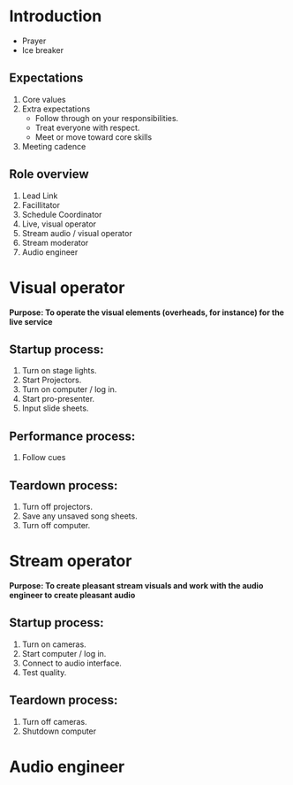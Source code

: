 # Introduction

- Prayer
- Ice breaker

## Expectations

1. Core values
2. Extra expectations
    - Follow through on your responsibilities.
    - Treat everyone with respect.
    - Meet or move toward core skills
3. Meeting cadence

## Role overview

1. Lead Link
1. Facillitator
1. Schedule Coordinator
1. Live, visual operator
1. Stream audio / visual operator
1. Stream moderator
1. Audio engineer

# Visual operator

**Purpose: To operate the visual elements (overheads, for instance) for the live service**

## Startup process:

1. Turn on stage lights.
1. Start Projectors.
1. Turn on computer / log in.
1. Start pro-presenter.
1. Input slide sheets.

## Performance process:

1. Follow cues

## Teardown process:

1. Turn off projectors.
1. Save any unsaved song sheets.
1. Turn off computer.

# Stream operator

**Purpose: To create pleasant stream visuals and work with the audio engineer to create pleasant audio**

## Startup process:

1. Turn on cameras.
1. Start computer / log in.
1. Connect to audio interface.
1. Test quality.

## Teardown process:

1. Turn off cameras.
1. Shutdown computer

# Audio engineer
